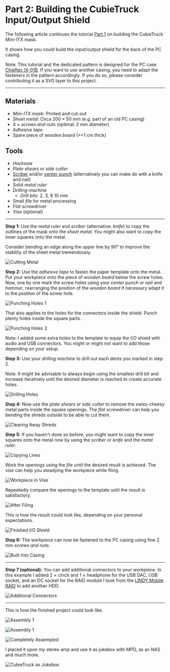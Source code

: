 # Part 2: Building the CubieTruck Input/Output Shield

The following article continues the tutorial [Part 1](Story_Pt1_Mini-ITX_Mask.md) on building the CubieTruck Mini-ITX mask.

It shows how you could build the input/output shield for the back of the PC casing.

Note: This tutorial and the dedicated pattern is designed for the PC case [Chieftec IX-01B](http://www.chieftec.eu/de/gehaeuse/itx-tower/ix-01b.html).
If you want to use another casing, you need to adapt the fasteners in the pattern accordingly.
If you do so, please consider contributing it as a SVG layer to this project.

---

## Materials

* *Mini-ITX mask*: Printed and cut-out 
* *Sheet metal*: Circa 200 × 50 mm (e.g. part of an old PC casing)
* 4 × *screws and nuts* (optimal: 2 mm diameter)
* *Adhesive tape*
* Spare piece of *wooden board* (>=1 cm thick)


## Tools

* *Hacksaw*
* *Plate shears* or *side cutter*
* [Scriber](https://en.wikipedia.org/wiki/Scriber) and/or [center punch](https://en.wikipedia.org/wiki/Punch_%28tool%29#Centre) (alternatively you can make do with a knife and nail)
* Solid *metal ruler*
* *Drilling machine*
    * *Drill bits*: 2, 3, 8 10 mm
* Small *file* for metal processing
* *Flat screwdriver*
* *Vise* (optional)

---

**Step 1:** Use the *metal ruler* and *scriber* (alternative: *knife*) to copy the outlines of the mask onto the *sheet metal*.
You might also want to copy the inner squares onto the metal.

Consider bending an edge along the upper line by 90° to improve the stability of the sheet metal tremendously.

![Cutting Metal](figs/pt2/01_cut.jpg)

**Step 2:** Use the *adhesive tape* to fasten the paper template onto the metal.
Put your workpiece onto the piece of *wooden board* below the screw holes.
Now, one by one mark the screw holes using your *center punch* or *nail* and *hammer*, rearranging the position of the *wooden board* if necessary adapt it to the position of the screw hole.

![Punching Holes 1](figs/pt2/02_holes.jpg)

That also applies to the holes for the connectors inside the shield.
Punch plenty holes inside the square parts.

![Punching Holes 2](figs/pt2/03_holes2.jpg)

Note: I added some extra holes to the template to equip the I/O shield with audio and USB connectors.
You might or might not want to add those depending on your setup.

**Step 3:** Use your *drilling machine* to drill out each dents you marked in step 2.

Note: It might be advisable to always begin using the smallest drill bit and increase iteratively until the desired diameter is reached to create accurate holes.

![Drilling Holes](figs/pt2/04_holes3.jpg)

**Step 4:** Now use the *plate shears* or *side cutter* to remove the swiss-cheesy metal parts inside the square openings. The *flat screwdriver* can help you bending the shreds outside to be able to cut them.

![Clearing Away Shreds](figs/pt2/05_holes4.jpg)

**Step 5:** If you haven't done so before, you might want to copy the inner squares onto the metal now by using the *scriber* or *knife* and the *metal ruler*.

![Copying Lines](figs/pt2/06_lines.jpg)

Work the openings using the *file* until the desired result is achieved.
The *vise* can help you steadying the workpiece while filing.

![Workpiece in Vise](figs/pt2/07_file.jpg)

Repeatedly compare the openings to the template until the result is satisfactory.

![After Filing](figs/pt2/08_check.jpg)

This is how the result could look like, depending on your personal expectations.

![Finished I/O Shield](figs/pt2/09_finished.jpg)

**Step 6:** The workpiece can now be fastened to the PC casing using fine 2 mm *screws and nuts*.

![Built Into Casing](figs/pt2/10_built_in.jpg)

---

**Step 7 (optional):** You can add additional connectors to your workpiece.
In this example I added 2 × cinch and 1 × headphone for the USB DAC, USB socket, and an DC socket for the RAID module I took from the [LINDY Mobile RAID](http://www.lindy.co.uk/components-tools-c7/external-drive-enclosures-c320/usb-3-0-dual-sata-6g-mobile-raid-system-for-2-x-2-5-sata-hdd-p8575) to add another HDD.

![Additional Connectors](figs/pt2/11_connections.jpg)

---

This is how the finished project could look like.

![Assembly 1](figs/pt2/12_assembly.jpg)

![Assembly 1](figs/pt2/13_assembly2.jpg)

![Completely Assempled](figs/pt2/14_complete.jpg)

I placed it upon my stereo amp and use it as jukebox with MPD, as an NAS and much more.

![CubieTruck as Jukebox](figs/pt2/15_music_player.jpg)
